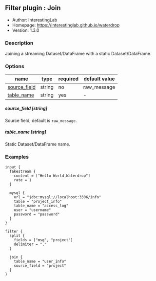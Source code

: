 ## Filter plugin : Join

* Author: InterestingLab
* Homepage: https://interestinglab.github.io/waterdrop
* Version: 1.3.0

### Description

Joining a streaming Dataset/DataFrame with a static Dataset/DataFrame.

### Options

| name | type | required | default value |
| --- | --- | --- | --- |
| [source_field](#source_field-string) | string | no | raw_message |
| [table_name](#table_name-string) | string | yes | - |

##### source_field [string]

Source field, default is `raw_message`.

##### table_name [string]

Static Dataset/DataFrame name.

### Examples

```
input {
  fakestream {
    content = ["Hello World,Waterdrop"]
    rate = 1
  }

  mysql {
    url = "jdbc:mysql://localhost:3306/info"
    table = "project_info"
    table_name = "access_log"
    user = "username"
    password = "password"
  }
}

filter {
  split {
    fields = ["msg", "project"]
    delimiter = ","
  }

  join {
    table_name = "user_info"
    source_field = "project"
  }
}
```
